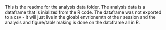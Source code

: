 This is the readme for the analysis data folder.
The analysis data is a dataframe that is inialized from the R code. The dataframe was not exported to a csv - it will just live in the gloabl envrionemtn of the r session
and the analysis and figure/table making is done on the dataframe all in R. 
